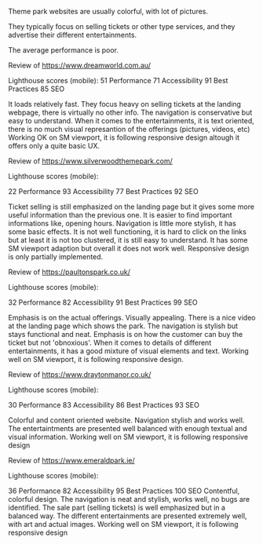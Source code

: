 


Theme park websites are usually colorful, with lot of pictures.

They typically focus on selling tickets or other type services, and they advertise their different entertainments.

The average performance is poor.

Review of https://www.dreamworld.com.au/

Lighthouse scores (mobile):
51 Performance
71 Accessibility
91 Best Practices
85 SEO

It loads relatively fast.
They focus heavy on selling tickets at the landing webpage, there is virtually no other info.
The navigation is conservative but easy to understand.
When it comes to the entertainments, it is text oriented, there is no much visual represantion of the offerings (pictures, videos, etc)
Working OK on SM viewport, it is following responsive design altough it offers only a quite basic UX.


Review of https://www.silverwoodthemepark.com/

Lighthouse scores (mobile):

22 Performance
93 Accessibility
77 Best Practices
92 SEO

Ticket selling is still emphasized on the landing page but it gives some more useful information than the previous one. It is easier to find important informations like, opening hours.
Navigation is little more stylish, it has some basic effects. It is not well functioning, it is hard to click on the links but at least it is not too clustered, it is still easy to understand.
It has some SM viewport adaption but overall it does not work well. Responsive design is only partially implemented.


Review of https://paultonspark.co.uk/

Lighthouse scores (mobile):

32 Performance
82 Accessibility
91 Best Practices
99 SEO

Emphasis is on the actual offerings.
Visually appealing. There is a nice video at the landing page which shows the park.
The navigation is stylish but stays functional and neat.
Emphasis is on how the customer can buy the ticket but not 'obnoxious'.
When it comes to details of different entertainments, it has a good mixture of visual elements and text.
Working well on SM viewport, it is following responsive design.

Review of https://www.draytonmanor.co.uk/

Lighthouse scores (mobile):

30 Performance
83 Accessibility
86 Best Practices
93 SEO

Colorful and content oriented website.
Navigation stylish and works well.
The entertaintments are presented well balanced with enough textual and visual information.
Working well on SM viewport, it is following responsive design


Review of https://www.emeraldpark.ie/

Lighthouse scores (mobile):

36 Performance
82 Accessibility
95 Best Practices
100 SEO
Contentful, colorful design. 
The navigation is neat and stylish, works well, no bugs are identified.
The sale part (selling tickets) is well emphasized but in a balanced way.
The different entertainments are presented extremely well, with art and actual images.
Working well on SM viewport, it is following responsive design